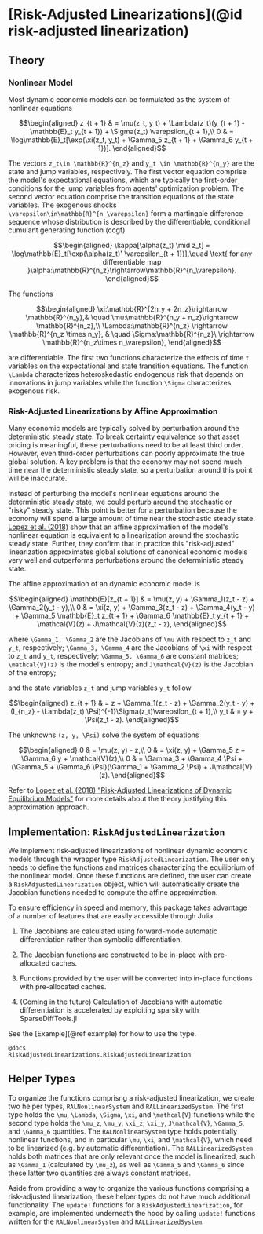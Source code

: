 # [Risk-Adjusted Linearizations](@id risk-adjusted linearization)

## Theory

### Nonlinear Model
Most dynamic economic models can be formulated as the system of nonlinear equations

```math
\begin{aligned}
    z_{t + 1} & = \mu(z_t, y_t) + \Lambda(z_t)(y_{t + 1} - \mathbb{E}_t y_{t + 1}) + \Sigma(z_t) \varepsilon_{t + 1},\\
    0 & = \log\mathbb{E}_t[\exp(\xi(z_t, y_t) + \Gamma_5 z_{t + 1} + \Gamma_6 y_{t + 1})].
\end{aligned}
```

The vectors ``z_t\in \mathbb{R}^{n_z}`` and ``y_t \in \mathbb{R}^{n_y}`` are the state and jump variables, respectively.
The first vector equation comprise the model's expectational equations, which are typically
the first-order conditions for the jump variables from agents' optimization problem.
The second vector equation comprise the transition equations of the state variables. The exogenous shocks
``\varepsilon\in\mathbb{R}^{n_\varepsilon}`` form a martingale difference sequence whose distribution
is described by the differentiable, conditional cumulant generating function (ccgf)

```math
\begin{aligned}
\kappa[\alpha(z_t) \mid z_t] = \log\mathbb{E}_t[\exp(\alpha(z_t)' \varepsilon_{t + 1})],\quad \text{ for any differentiable map }\alpha:\mathbb{R}^{n_z}\rightarrow\mathbb{R}^{n_\varepsilon}.
\end{aligned}
```

The functions
```math
\begin{aligned}
\xi:\mathbb{R}^{2n_y + 2n_z}\rightarrow \mathbb{R}^{n_y},& \quad \mu:\mathbb{R}^{n_y + n_z}\rightarrow \mathbb{R}^{n_z},\\
\Lambda:\mathbb{R}^{n_z} \rightarrow \mathbb{R}^{n_z \times n_y}, & \quad \Sigma:\mathbb{R}^{n_z}\ \rightarrow \mathbb{R}^{n_z\times n_\varepsilon},
\end{aligned}
```
are differentiable. The first two functions characterize the effects of time ``t`` variables on the expectational and
state transition equations. The function ``\Lambda`` characterizes heteroskedastic endogenous risk that depends on
innovations in jump variables while the function ``\Sigma`` characterizes exogenous risk.

### Risk-Adjusted Linearizations by Affine Approximation

Many economic models are typically solved by perturbation around the deterministic steady state. To break certainty equivalence so that
asset pricing is meaningful, these perturbations need to be at least third order. However, even third-order perturbations
can poorly approximate the true global solution. A key problem is that the economy may not spend much time near the
deterministic steady state, so a perturbation around this point will be inaccurate.


Instead of perturbing the model's nonlinear equations around the deterministic steady state, we could perturb around the
stochastic or "risky" steady state. This point is better for a perturbation because the economy will spend a
large amount of time near the stochastic steady state. [Lopez et al. (2018)](https://ideas.repec.org/p/bfr/banfra/702.html)
show that an affine approximation of the model's nonlinear equation is equivalent to a linearization around the
stochastic steady state. Further, they confirm that in practice this "risk-adjusted" linearization approximates
global solutions of canonical economic models very well and outperforms perturbations around the deterministic steady state.

The affine approximation of an dynamic economic model is
```math
\begin{aligned}
    \mathbb{E}[z_{t + 1}] & = \mu(z, y) + \Gamma_1(z_t - z) + \Gamma_2(y_t - y),\\
    0                      & = \xi(z, y) + \Gamma_3(z_t - z) + \Gamma_4(y_t - y) + \Gamma_5 \mathbb{E}_t z_{t + 1} + \Gamma_6 \mathbb{E}_t y_{t + 1} + \mathcal{V}(z) + J\mathcal{V}(z)(z_t  - z),
\end{aligned}
```

where ``\Gamma_1, \Gamma_2`` are the Jacobians of ``\mu`` with respect to ``z_t`` and ``y_t``, respectively;
``\Gamma_3, \Gamma_4`` are the Jacobians of ``\xi`` with respect to ``z_t`` and ``y_t``, respectively;
``\Gamma_5, \Gamma_6`` are constant matrices; ``\mathcal{V}(z)`` is the model's entropy; and
``J\mathcal{V}(z)`` is the Jacobian of the entropy;

and the state variables ``z_t`` and jump variables ``y_t`` follow
```math
\begin{aligned}
    z_{t + 1} & = z + \Gamma_1(z_t - z) + \Gamma_2(y_t - y) + (I_{n_z} - \Lambda(z_t) \Psi)^{-1}\Sigma(z_t)\varepsilon_{t + 1},\\
    y_t       & = y + \Psi(z_t - z).
\end{aligned}
```

The unknowns ``(z, y, \Psi)`` solve the system of equations
```math
\begin{aligned}
0 & = \mu(z, y) - z,\\
0 & = \xi(z, y) + \Gamma_5 z + \Gamma_6 y + \mathcal{V}(z),\\
0 & = \Gamma_3 + \Gamma_4 \Psi + (\Gamma_5 + \Gamma_6 \Psi)(\Gamma_1 + \Gamma_2 \Psi) + J\mathcal{V}(z).
\end{aligned}
```

Refer to [Lopez et al. (2018) "Risk-Adjusted Linearizations of Dynamic Equilibrium Models"](https://ideas.repec.org/p/bfr/banfra/702.html) for more details about the theory justifying this approximation approach.

## Implementation: `RiskAdjustedLinearization`

We implement risk-adjusted linearizations of nonlinear dynamic economic models
through the wrapper type `RiskAdjustedLinearization`.
The user only needs to define the functions and matrices characterizing the equilibrium of the nonlinear model. Once these
functions are defined, the user can create a `RiskAdjustedLinearization` object, which will automatically
create the Jacobian functions needed to compute the affine approximation.

To ensure efficiency in speed and memory, this package takes advantage of a number of features that are easily
accessible through Julia.

1. The Jacobians are calculated using forward-mode automatic differentiation rather than symbolic differentiation.

2. The Jacobian functions are constructed to be in-place with pre-allocated caches.

3. Functions provided by the user will be converted into in-place functions with pre-allocated caches.

4. (Coming in the future) Calculation of Jacobians with automatic differentiation is accelerated by exploiting sparsity with SparseDiffTools.jl

See the [Example](@ref example) for how to use the type.

```
@docs
RiskAdjustedLinearizations.RiskAdjustedLinearization
```


## Helper Types
To organize the functions comprisng a risk-adjusted linearization, we create two helper types, `RALNonlinearSystem` and `RALLinearizedSystem`.
The first type holds the ``\mu``, ``\Lambda``, ``\Sigma``, ``\xi``, and ``\mathcal{V}`` functions while the second type holds
the ``\mu_z``, ``\mu_y``, ``\xi_z``, ``\xi_y``, ``J\mathcal{V}``, ``\Gamma_5``, and ``\Gamma_6`` quantities.
The `RALNonlinearSystem` type holds potentially nonlinear functions, and in particular ``\mu``, ``\xi``, and ``\mathcal{V}``,
which need to be linearized (e.g. by automatic differentiation). The `RALLinearizedSystem` holds both matrices that
are only relevant once the model is linearized, such as ``\Gamma_1`` (calculated by ``\mu_z``), as well as ``\Gamma_5`` and ``\Gamma_6``
since these latter two quantities are always constant matrices.

Aside from providing a way to organize the various functions comprising a risk-adjusted linearization, these helper types do not
have much additional functionality. The `update!` functions for a `RiskAdjustedLinearization`, for example, are implemented
underneath the hood by calling `update!` functions written for the `RALNonlinearSystem` and `RALLinearizedSystem`.
